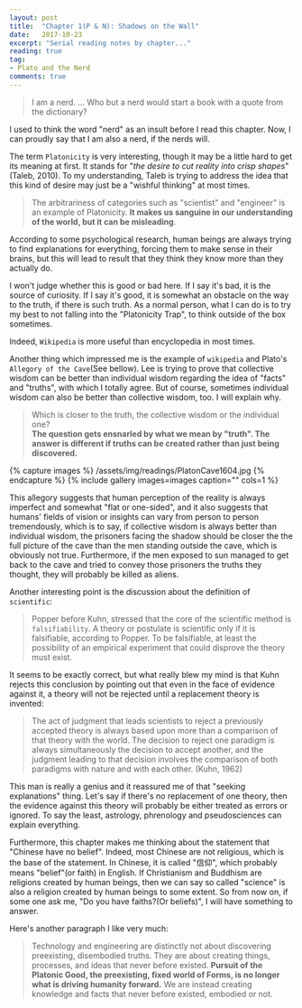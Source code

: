 ```yaml
---
layout: post
title:  "Chapter 1(P & N): Shadows on the Wall"
date:   2017-10-23
excerpt: "Serial reading notes by chapter..."
reading: true
tag:
- Plato and the Nerd
comments: true
---
```

> I am a nerd. ... Who but a nerd would start a book with a quote from the dictionary?

I used to think the word "nerd" as an insult before I read this chapter. Now, I can proudly say that I am also a nerd, if the nerds will.

The term `Platonicity` is very interesting, though it may be a little hard to get its meaning at first. It stands for "*the desire to cut reality into crisp shapes*"(Taleb, 2010). To my understanding, Taleb is trying to address the idea that this kind of desire may just be a "wishful thinking" at most times. 

> The arbitrariness of categories such as "scientist" and "engineer" is an example of Platonicity. **It makes us sanguine in our understanding of the world, but it can be misleading**.

According to some psychological research, human beings are always trying to find explanations for everything, forcing them to make sense in their brains, but this will lead to result that they think they know more than they actually do.

I won't judge whether this is good or bad here. If I say it's bad, it is the source of curiosity. If I say it's good, it is somewhat an obstacle on the way to the truth, if there is such truth. As a normal person, what I can do is to try my best to not falling into the "Platonicity Trap", to think outside of the box sometimes.

Indeed, `Wikipedia` is more useful than encyclopedia in most times.

Another thing which impressed me is the example of `wikipedia` and Plato's `Allegory of the Cave`(See bellow). Lee is trying to prove that collective wisdom can be better than individual wisdom regarding the idea of "facts" and "truths", with which I totally agree. But of course, sometimes individual wisdom can also be better than collective wisdom, too. I will explain why.

> Which is closer to the truth, the collective wisdom or the individual one?<br>**The question gets ensnarled by what we mean by "truth". The answer is different if truths can be created rather than just being discovered.**

{% capture images %}
/assets/img/readings/PlatonCave1604.jpg
{% endcapture %}
{% include gallery images=images caption="" cols=1 %}

This allegory suggests that human perception of the reality is always imperfect and somewhat "flat or one-sided", and it also suggests that humans' fields of vision or insights can vary from person to person tremendously, which is to say, if collective wisdom is always better than individual wisdom, the prisoners facing the shadow should be closer the the full picture of the cave than the men standing outside the cave, which is obviously not true. Furthermore, if the men exposed to sun managed to get back to the cave and tried to convey those prisoners the truths they thought, they will probably be killed as aliens.

Another interesting point is the discussion about the definition of `scientific`:

> Popper before Kuhn, stressed that the core of the scientific method is `falsifiability`. A theory or postulate is scientific only if it is falsifiable, according to Popper. To be falsifiable, at least the possibility of an empirical experiment that could disprove the theory must exist.

It seems to be exactly correct, but what really blew my mind is that Kuhn rejects this conclusion by pointing out that even in the face of evidence against it, a theory will not be rejected until a replacement theory is invented:

> The act of judgment that leads scientists to reject a previously accepted theory is always based upon more than a comparison of that theory with the world. The decision to reject one paradigm is always simultaneously the decision to accept another, and the judgment leading to that decision involves the comparison of both paradigms with nature and with each other. (Kuhn, 1962)

This man is really a genius and it reassured me of that "seeking explanations" thing. Let's say if there's no replacement of one theory, then the evidence against this theory will probably be either treated as errors or ignored. To say the least, astrology, phrenology and pseudosciences can explain everything.

Furthermore, this chapter makes me thinking about the statement that "Chinese have no belief". Indeed, most Chinese are not religious, which is the base of the statement. In Chinese, it is called "信仰", which probably means "belief"(or faith) in English. If Christianism and Buddhism are religions created by human beings, then we can say so called "science" is also a religion created by human beings to some extent. So from now on, if some one ask me, "Do you have faiths?(Or beliefs)", I will have something to answer.

Here's another paragraph I like very much:

> Technology and engineering are distinctly not about discovering preexisting, disembodied truths. They are about creating things, processes, and ideas that never before existed. **Pursuit of the Platonic Good, the preexisting, fixed world of Forms, is no longer what is driving humanity forward.** We are instead creating knowledge and facts that never before existed, embodied or not.